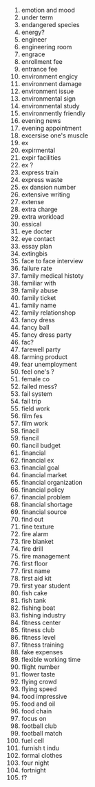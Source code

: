 1. emotion and mood
2. under term
3. endangered species
4. energy?
5. engineer
6. engineering room
7. engrace
8. enrollment fee
9. entrance fee
10. environment engicy
11. environment damage
12. environment issue
13. environmental sign
14. environmental study
15. environmently friendly
16. evening news
17. evening appointment
18. excersise one's muscle
19. ex
20. expirmental
21. expir facilities
22. ex ?
23. express train
24. express waste
25. ex dansion number
26. extensive writing
27. extense
28. extra charge
29. extra workload
30. essical 
31. eye docter
32. eye contact
33. essay plan
34. extingbis
35. face to face interview
36. failure rate
37. family medical histoty
38. familiar with
39. family abuse
40. family ticket
41. family name
42. family relationshop
43. fancy dress
44. fancy ball
45. fancy dress party
46. fac?
47. farewell party
48. farming product
49. fear unemployment
50. feel one's ?
51. female co
52. failed mess?
53. fail system
54. fail trip
55. field work
56. film fes
57. film work
58. finacil
59. fiancil 
60. fiancil budget
61. financial 
62. financial ex
63. financial goal
64. financial market
65. financial organization
66. financial policy
67. financial problem
68. financial shortage
69. financial source
70. find out
71. fine texture
72. fire alarm
73. fire blanket
74. fire drill
75. fire management
76. first floor
77. first name
78. first aid kit
79. first year student
80. fish cake
81. fish tank
82. fishing boat
83. fishing industry
84. fitness center
85. fitness club
86. fitness level
87. fitness training
88. fake expenses
89. flexible working time
90. flight number
91. flower taste
92. flying crowd
93. flying speed
94. food impressive
95. food and oil
96. food chain
97. focus on
98. football club
99. football match
100. fuel cell
101. furnish t indu
102. formal clothes
103. four night
104. fortnight
105. f?